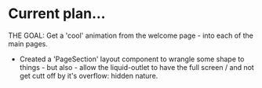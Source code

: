 
# Current plan...

THE GOAL: Get a 'cool' animation from the welcome page - into each of the main pages.

- Created a 'PageSection' layout component to wrangle some shape to things - but also - allow the liquid-outlet to have the full screen / and not get cutt off by it's overflow: hidden nature.